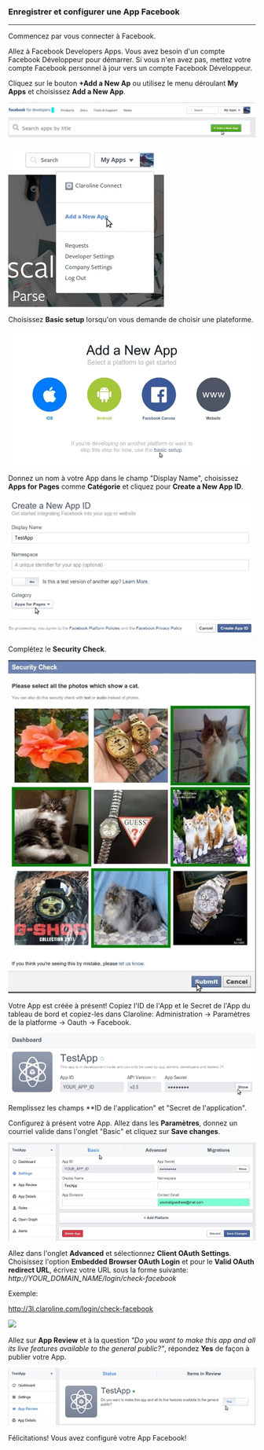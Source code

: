 ### Enregistrer et configurer une App Facebook
---

Commencez par vous connecter à Facebook.

Allez à Facebook Developers Apps. Vous avez besoin d'un compte Facebook Développeur pour démarrer. Si vous n'en avez pas, mettez votre compte Facebook personnel à jour vers un compte Facebook Développeur.

Cliquez sur le bouton **+Add a New Ap** ou utilisez le menu déroulant **My Apps** et choisissez **Add a New App**.

![](images/fb_new_app_new_button.jpg)

![](images/fb_new_app_menu.jpg)


Choisissez **Basic setup** lorsqu'on vous demande de choisir une plateforme.

![](/fr/admin/oauth/images/fb_new_app_choice.jpg)

Donnez un nom à votre App dans le champ "Display Name", choisissez **Apps for Pages** comme **Catégorie** et cliquez pour **Create a New App ID**.

![](/fr/admin/oauth/images/fb_new_app_properties.jpg)


Complétez le **Security Check**.


![](/fr/admin/oauth/images/fb_security_check.jpg)


Votre App est créée à présent! Copiez l'ID de l'App et le Secret de l'App du tableau de bord et copiez-les dans Claroline: Administration -> Paramètres de la platforme -> Oauth -> Facebook.


![](/fr/admin/oauth/images/fb_app_id_secret.jpg)


Remplissez les champs **ID de l'application" et "Secret de l'application".

Configurez à présent votre App. Allez dans les **Paramètres**, donnez un courriel valide dans l'onglet "Basic" et cliquez sur **Save changes**.

![](/fr/admin/oauth/images/fb_app_fill_email.jpg)

Allez dans l'onglet **Advanced** et sélectionnez **Client OAuth Settings**. Choisissez l'option **Embedded Browser OAuth Login** et pour le **Valid OAuth redirect URL**, écrivez votre URL sous la forme suivante: _http://YOUR_DOMAIN_NAME/login/check-facebook_

Exemple:

  http://3l.claroline.com/login/check-facebook

![](/fr/admin/oauth/images/fb_app_enable_browser_add_redirect.jpg)

Allez sur **App Review** et à la question _"Do you want to make this app and all its live features available to the general public?"_, répondez **Yes** de façon à publier votre App.

![](/fr/admin/oauth/images/fb_app_publish_app.jpg)

Félicitations! Vous avez configuré votre App Facebook!